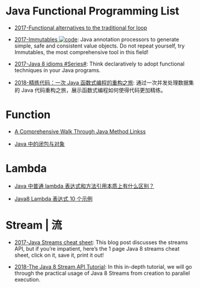# Java Functional Programming List

- [2017-Functional alternatives to the traditional for loop](https://parg.co/baJ)

- [2017-Immutables ![code](https://shorturl.at/dlxyK)](http://immutables.github.io/): Java annotation processors to generate simple, safe and consistent value objects. Do not repeat yourself, try Immutables, the most comprehensive tool in this field!

- [2017-Java 8 idioms #Series#](https://www.ibm.com/developerworks/java/library/j-java8idioms1/index.html): Think declaratively to adopt functional techniques in your Java programs.

- [2018-精练代码：一次 Java 函数式编程的重构之旅](http://www.importnew.com/28139.html): 通过一次并发处理数据集的 Java 代码重构之旅，展示函数式编程如何使得代码更加精练。

# Function

- [A Comprehensive Walk Through Java Method Linkss](https://dzone.com/articles/a-comprehensive-walk-over-java-method-references)

- [Java 中的闭包与对象](https://www.zhihu.com/question/21395848)

# Lambda

- [Java 中普通 lambda 表达式和方法引用本质上有什么区别？](https://www.zhihu.com/question/51491241/answer/126232275)

- [Java8 Lambda 表达式 10 个示例](http://www.importnew.com/16436.html)

# Stream | 流

- [2017-Java Streams cheat sheet](https://zeroturnaround.com/rebellabs/java-8-streams-cheat-sheet/): This blog post discusses the streams API, but if you’re impatient, here’s the 1 page Java 8 streams cheat sheet, click on it, save it, print it out!

- [2018-The Java 8 Stream API Tutorial](https://www.baeldung.com/java-8-streams): In this in-depth tutorial, we will go through the practical usage of Java 8 Streams from creation to parallel execution.

